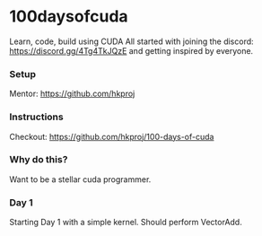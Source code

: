 # 100daysofcuda
Learn, code, build using CUDA
All started with joining the discord:  https://discord.gg/4Tg4TkJQzE and getting inspired by everyone.

### Setup
Mentor: https://github.com/hkproj

### Instructions
Checkout: https://github.com/hkproj/100-days-of-cuda

### Why do this?
Want to be a stellar cuda programmer.

### Day 1
Starting Day 1 with a simple kernel. Should perform VectorAdd.
